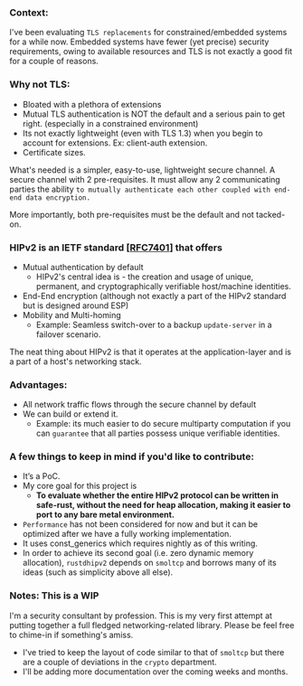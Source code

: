 ### Context: 
I've been evaluating `TLS replacements` for constrained/embedded systems for a while now. Embedded systems have fewer (yet precise) security requirements, owing to available resources and TLS is not exactly a good fit for a couple of reasons.

### Why not TLS:
- Bloated with a plethora of extensions 
- Mutual TLS authentication is NOT the default and a serious pain to get right. (especially in a constrained environment)
- Its not exactly lightweight (even with TLS 1.3) when you begin to account for extensions. Ex: client-auth extension.
- Certificate sizes.

What's needed is a simpler, easy-to-use, lightweight secure channel. A secure channel with 2 pre-requisites. It must allow any 2 communicating parties the ability `to mutually authenticate each other coupled with end-end data encryption.`

More importantly, both pre-requisites must be the default and not tacked-on. 

### HIPv2 is an IETF standard [[RFC7401](https://tools.ietf.org/html/rfc7401)] that offers

- Mutual authentication by default 
	- HIPv2's central idea is - the creation and usage of unique, permanent, and cryptographically verifiable host/machine identities.
- End-End encryption (although not exactly a part of the HIPv2 standard but is designed around ESP)
- Mobility and Multi-homing 
	- Example: Seamless switch-over to a backup `update-server` in a failover scenario.

The neat thing about HIPv2 is that it operates at the application-layer and is a part of a host's networking stack.

### Advantages:
- All network traffic flows through the secure channel by default
- We can build or extend it. 
	- Example: its much easier to do secure multiparty computation if you can `guarantee` that all parties possess unique verifiable identities.

### A few things to keep in mind if you'd like to contribute:
- It’s a PoC.
- My core goal for this project is 
    - **To evaluate whether the entire HIPv2 protocol can be written in safe-rust, without the need for heap allocation, making it easier to port to any bare metal environment.**
- `Performance` has not been considered for now and but it can be optimized after we have a fully working implementation.
- It uses const_generics which requires nightly as of this writing.
- In order to achieve its second goal (i.e. zero dynamic memory allocation), `rustdhipv2` depends on `smoltcp` and borrows many of its ideas (such as simplicity above all else). 

### Notes: This is a WIP
I'm a security consultant by profession. This is my very first attempt at putting together a full fledged networking-related library. Please be feel free to chime-in if something's amiss.
- I've tried to keep the layout of code similar to that of `smoltcp` but there are a couple of deviations in the `crypto` department. 
- I'll be adding more documentation over the coming weeks and months.
